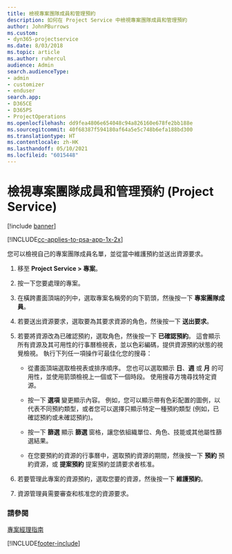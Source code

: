 ```yaml
---
title: 檢視專案團隊成員和管理預約
description: 如何在 Project Service 中檢視專案團隊成員和管理預約
author: JohnPBurrows
ms.custom:
- dyn365-projectservice
ms.date: 8/03/2018
ms.topic: article
ms.author: ruhercul
audience: Admin
search.audienceType:
- admin
- customizer
- enduser
search.app:
- D365CE
- D365PS
- ProjectOperations
ms.openlocfilehash: dd9fea4806e654048c94a826160e678fe2bb188e
ms.sourcegitcommit: 40f68387f594180af64a5e5c748b6efa188bd300
ms.translationtype: HT
ms.contentlocale: zh-HK
ms.lasthandoff: 05/10/2021
ms.locfileid: "6015448"
---
```

# <a name="view-project-team-members-and-manage-bookings-project-service"></a>檢視專案團隊成員和管理預約 (Project Service)

[!include [banner](../includes/psa-now-project-operations.md)]

[!INCLUDE[cc-applies-to-psa-app-1x-2x](../includes/cc-applies-to-psa-app-1x-2x.md)]

您可以檢視自己的專案團隊成員名單，並從當中維護預約並送出資源要求。  
  
1.  移至 **Project Service > 專案**。  
  
2.  按一下您要處理的專案。  
  
3.  在橫跨畫面頂端的列中，選取專案名稱旁的向下箭頭，然後按一下 **專案團隊成員**。  
  
4.  若要送出資源要求，選取要為其要求資源的角色，然後按一下 **送出要求**。  
  
5.  若要將資源改為已確認預約，選取角色，然後按一下 **已確認預約**。 這會顯示所有資源及其可用性的行事曆檢視表，並以色彩編碼，提供資源預約狀態的視覺檢視。 執行下列任一項操作可最佳化您的搜尋：  
  
    -   從畫面頂端選取檢視表或排序順序。 您也可以選取顯示 **日**、**週** 或 **月** 的可用性，並使用箭頭檢視上一個或下一個時段。 使用搜尋方塊尋找特定資源。  
  
    -   按一下 **選項** 變更顯示內容。 例如，您可以顯示帶有色彩配置的圖例，以代表不同預約類型，或者您可以選擇只顯示特定一種預約類型 (例如，已確認預約或未確認預約)。  
  
    -   按一下 **篩選** 顯示 **篩選** 窗格，讓您依組織單位、角色、技能或其他屬性篩選結果。  
  
    -   在您要預約的資源的行事曆中，選取預約資源的期間，然後按一下 **預約** 預約資源，或 **提案預約** 提案預約並請要求者核准。  
  
6.  若要管理此專案的資源預約，選取您要的資源，然後按一下 **維護預約**。  
  
7.  資源管理員需要審查和核准您的資源要求。  
  
### <a name="see-also"></a>請參閱  
 [專案經理指南](../psa/project-manager-guide.md)


[!INCLUDE[footer-include](../includes/footer-banner.md)]